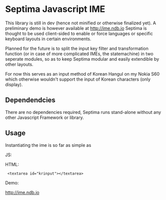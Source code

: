 Septima Javascript IME
=====================

This library is still in dev (hence not minified or otherwise finalized yet). A preliminary demo is however available at http://ime.ndb.io
Septima is thought to be used client-sided to enable or force languages or specific keyboard layouts in certain environments.

Planned for the future is to split the input key filter and transformation function (or in case of more complicated IMEs, the statemachine)
in two seperate modules, so as to keep Septima modular and easily extendible by other layouts.

For now this serves as an input method of Korean Hangul on my Nokia S60 which otherwise wouldn't support the input of Korean characters (only display). 

Dependendcies
-------------

There are no dependencies required, Septima runs stand-alone without any other Javascript Framework or library.

Usage
-----

Instantiating the ime is so far as simple as 

JS:
	<script>
		window.onload = function(e){
			hangul.init("krinput");
		};
	</script>

HTML:

	 <textarea id="krinput"></textarea>
 

Demo:

http://ime.ndb.io

